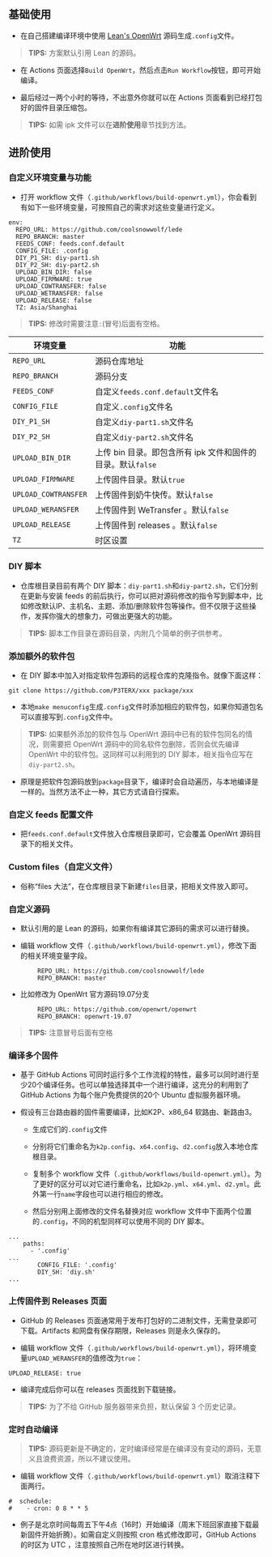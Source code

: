 ## 基础使用

+   在自己搭建编译环境中使用 [Lean's OpenWrt](https://p3terx.com/go/aHR0cHM6Ly9naXRodWIuY29tL2Nvb2xzbm93d29sZi9sZWRl) 源码生成`.config`文件。

> **TIPS:** 方案默认引用 Lean 的源码。

+   在 Actions 页面选择`Build OpenWrt`，然后点击`Run Workflow`按钮，即可开始编译。

+   最后经过一两个小时的等待，不出意外你就可以在 Actions 页面看到已经打包好的固件目录压缩包。


> **TIPS:** 如需 ipk 文件可以在**进阶使用**章节找到方法。

## 进阶使用

### 自定义环境变量与功能

- 打开 workflow 文件（`.github/workflows/build-openwrt.yml`），你会看到有如下一些环境变量，可按照自己的需求对这些变量进行定义。


```auto
env:
  REPO_URL: https://github.com/coolsnowwolf/lede
  REPO_BRANCH: master
  FEEDS_CONF: feeds.conf.default
  CONFIG_FILE: .config
  DIY_P1_SH: diy-part1.sh
  DIY_P2_SH: diy-part2.sh
  UPLOAD_BIN_DIR: false
  UPLOAD_FIRMWARE: true
  UPLOAD_COWTRANSFER: false
  UPLOAD_WETRANSFER: false
  UPLOAD_RELEASE: false
  TZ: Asia/Shanghai
```

> **TIPS:** 修改时需要注意`:`(冒号)后面有空格。

| 环境变量             | 功能                                                        |
| -------------------- | ----------------------------------------------------------- |
| `REPO_URL`           | 源码仓库地址                                                |
| `REPO_BRANCH`        | 源码分支                                                    |
| `FEEDS_CONF`         | 自定义`feeds.conf.default`文件名                            |
| `CONFIG_FILE`        | 自定义`.config`文件名                                       |
| `DIY_P1_SH`          | 自定义`diy-part1.sh`文件名                                  |
| `DIY_P2_SH`          | 自定义`diy-part2.sh`文件名                                  |
| `UPLOAD_BIN_DIR`     | 上传 bin 目录。即包含所有 ipk 文件和固件的目录。默认`false` |
| `UPLOAD_FIRMWARE`    | 上传固件目录。默认`true`                                    |
| `UPLOAD_COWTRANSFER` | 上传固件到奶牛快传。默认`false`                             |
| `UPLOAD_WERANSFER`   | 上传固件到 WeTransfer 。默认`false`                         |
| `UPLOAD_RELEASE`     | 上传固件到 releases 。默认`false`                           |
| `TZ`                 | 时区设置                                                    |

### DIY 脚本

- 仓库根目录目前有两个 DIY 脚本：`diy-part1.sh`和`diy-part2.sh`，它们分别在更新与安装 feeds 的前后执行，你可以把对源码修改的指令写到脚本中，比如修改默认IP、主机名、主题、添加/删除软件包等操作。但不仅限于这些操作，发挥你强大的想象力，可做出更强大的功能。


> **TIPS:** 脚本工作目录在源码目录，内附几个简单的例子供参考。

### 添加额外的软件包

+   在 DIY 脚本中加入对指定软件包源码的远程仓库的克隆指令。就像下面这样：

```auto
git clone https://github.com/P3TERX/xxx package/xxx
```

+   本地`make menuconfig`生成`.config`文件时添加相应的软件包，如果你知道包名可以直接写到`.config`文件中。

> **TIPS:** 如果额外添加的软件包与 OpenWrt 源码中已有的软件包同名的情况，则需要把 OpenWrt 源码中的同名软件包删除，否则会优先编译 OpenWrt 中的软件包。这同样可以利用到的 DIY 脚本，相关指令应写在`diy-part2.sh`。

- 原理是把软件包源码放到`package`目录下，编译时会自动遍历，与本地编译是一样的。当然方法不止一种，其它方式请自行探索。


### 自定义 feeds 配置文件

- 把`feeds.conf.default`文件放入仓库根目录即可，它会覆盖 OpenWrt 源码目录下的相关文件。


### Custom files（自定义文件）

- 俗称“files 大法”，在仓库根目录下新建`files`目录，把相关文件放入即可。


### 自定义源码

- 默认引用的是 Lean 的源码，如果你有编译其它源码的需求可以进行替换。

- 编辑 workflow 文件（`.github/workflows/build-openwrt.yml`），修改下面的相关环境变量字段。


```auto
        REPO_URL: https://github.com/coolsnowwolf/lede
        REPO_BRANCH: master
```

- 比如修改为 OpenWrt 官方源码19.07分支


```auto
        REPO_URL: https://github.com/openwrt/openwrt
        REPO_BRANCH: openwrt-19.07
```

> **TIPS:** 注意冒号后面有空格

### 编译多个固件

- 基于 GitHub Actions 可同时运行多个工作流程的特性，最多可以同时进行至少20个编译任务。也可以单独选择其中一个进行编译，这充分的利用到了 GitHub Actions 为每个账户免费提供的20个 Ubuntu 虚拟服务器环境。


- 假设有三台路由器的固件需要编译，比如K2P、x86\_64 软路由、新路由3。

  +   生成它们的`.config`文件

  +   分别将它们重命名为`k2p.config`、`x64.config`、`d2.config`放入本地仓库根目录。

  +   复制多个 workflow 文件（`.github/workflows/build-openwrt.yml`）。为了更好的区分可以对它进行重命名，比如`k2p.yml`、`x64.yml`、`d2.yml`。此外第一行`name`字段也可以进行相应的修改。

  +   然后分别用上面修改的文件名替换对应 workflow 文件中下面两个位置的`.config`，不同的机型同样可以使用不同的 DIY 脚本。


```auto
...
    paths:
      - '.config'
...
        CONFIG_FILE: '.config'
        DIY_SH: 'diy.sh'
...
```

### 上传固件到 Releases 页面

- GitHub 的 Releases 页面通常用于发布打包好的二进制文件，无需登录即可下载。Artifacts 和网盘有保存期限，Releases 则是永久保存的。


- 编辑 workflow 文件（`.github/workflows/build-openwrt.yml`），将环境变量`UPLOAD_WERANSFER`的值修改为`true`：


```auto
UPLOAD_RELEASE: true
```

- 编译完成后你可以在 releases 页面找到下载链接。


> **TIPS:** 为了不给 GitHub 服务器带来负担，默认保留 3 个历史记录。

### 定时自动编译

> **TIPS:** 源码更新是不确定的，定时编译经常是在编译没有变动的源码，无意义且浪费资源，所以不建议使用。

- 编辑 workflow 文件（`.github/workflows/build-openwrt.yml`）取消注释下面两行。


```auto
#  schedule:
#    - cron: 0 8 * * 5
```

- 例子是北京时间每周五下午4点（16时）开始编译（周末下班回家直接下载最新固件开始折腾）。如需自定义则按照 cron 格式修改即可，GitHub Actions 的时区为 UTC ，注意按照自己所在地时区进行转换。
